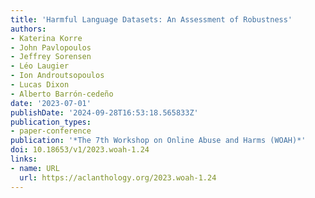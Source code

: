 ```yaml
---
title: 'Harmful Language Datasets: An Assessment of Robustness'
authors:
- Katerina Korre
- John Pavlopoulos
- Jeffrey Sorensen
- Léo Laugier
- Ion Androutsopoulos
- Lucas Dixon
- Alberto Barrón-cedeño
date: '2023-07-01'
publishDate: '2024-09-28T16:53:18.565833Z'
publication_types:
- paper-conference
publication: '*The 7th Workshop on Online Abuse and Harms (WOAH)*'
doi: 10.18653/v1/2023.woah-1.24
links:
- name: URL
  url: https://aclanthology.org/2023.woah-1.24
---
```

